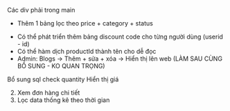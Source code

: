 <!-- ---------------------------------------- -->
Các div phải trong main
<!-- ---------------------------------------- -->

- Thêm 1 bảng lọc theo price + category + status



<!-- ------------------------------ SAU CÙNG ------------------------------- -->
- Có thể phát triển thêm bảng discount code cho từng người dùng (userid - id)
- Có thể hàm dịch productId thành tên cho dễ đọc
- Admin: Blogs -> Thêm + sửa + xóa -> Hiển thị lên web (LÀM SAU CÙNG BỔ SUNG - KO QUAN TRỌNG)
<!-- ------------------------------ SAU CÙNG ------------------------------- -->

Bổ sung sql check quantity
Hiển thị giá

<!-- -------------------------- CẦN THIẾT ƯU TIÊN -------------------------- -->
2. Xem đơn hàng chi tiết
3. Lọc data thống kê theo thời gian 
<!-- -------------------------- CẦN THIẾT ƯU TIÊN -------------------------- -->